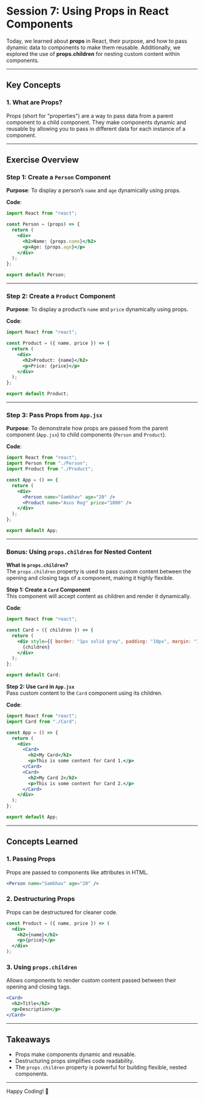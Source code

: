 # **Session 7: Using Props in React Components**  

Today, we learned about **props** in React, their purpose, and how to pass dynamic data to components to make them reusable. Additionally, we explored the use of **props.children** for nesting custom content within components.  

---

## **Key Concepts**

### **1. What are Props?**  
Props (short for "properties") are a way to pass data from a parent component to a child component. They make components dynamic and reusable by allowing you to pass in different data for each instance of a component.  

---

## **Exercise Overview**

### **Step 1: Create a `Person` Component**  

**Purpose**: To display a person’s `name` and `age` dynamically using props.  

**Code**:  
```jsx
import React from "react";

const Person = (props) => {
  return (
    <div>
      <h2>Name: {props.name}</h2>
      <p>Age: {props.age}</p>
    </div>
  );
};

export default Person;
```

---

### **Step 2: Create a `Product` Component**  

**Purpose**: To display a product’s `name` and `price` dynamically using props.  

**Code**:  
```jsx
import React from "react";

const Product = ({ name, price }) => {
  return (
    <div>
      <h2>Product: {name}</h2>
      <p>Price: {price}</p>
    </div>
  );
};

export default Product;
```

---

### **Step 3: Pass Props from `App.jsx`**  

**Purpose**: To demonstrate how props are passed from the parent component (`App.jsx`) to child components (`Person` and `Product`).  

**Code**:  
```jsx
import React from "react";
import Person from "./Person";
import Product from "./Product";

const App = () => {
  return (
    <div>
      <Person name="Sambhav" age="20" />
      <Product name="Asus Rog" price="1000" />
    </div>
  );
};

export default App;
```

---

### **Bonus: Using `props.children` for Nested Content**  

**What is `props.children`?**  
The `props.children` property is used to pass custom content between the opening and closing tags of a component, making it highly flexible.  

**Step 1: Create a `Card` Component**  
This component will accept content as children and render it dynamically.  

**Code**:  
```jsx
import React from "react";

const Card = ({ children }) => {
  return (
    <div style={{ border: "1px solid gray", padding: "10px", margin: "10px" }}>
      {children}
    </div>
  );
};

export default Card;
```

**Step 2: Use `Card` in `App.jsx`**  
Pass custom content to the `Card` component using its children.  

**Code**:  
```jsx
import React from "react";
import Card from "./Card";

const App = () => {
  return (
    <div>
      <Card>
        <h2>My Card</h2>
        <p>This is some content for Card 1.</p>
      </Card>
      <Card>
        <h2>My Card 2</h2>
        <p>This is some content for Card 2.</p>
      </Card>
    </div>
  );
};

export default App;
```

---

## **Concepts Learned**  

### **1. Passing Props**  
Props are passed to components like attributes in HTML.  
```jsx
<Person name="Sambhav" age="20" />
```

### **2. Destructuring Props**  
Props can be destructured for cleaner code.  
```jsx
const Product = ({ name, price }) => (
  <div>
    <h2>{name}</h2>
    <p>{price}</p>
  </div>
);
```

### **3. Using `props.children`**  
Allows components to render custom content passed between their opening and closing tags.  
```jsx
<Card>
  <h2>Title</h2>
  <p>Description</p>
</Card>
```

---

## **Takeaways**  
- Props make components dynamic and reusable.  
- Destructuring props simplifies code readability.  
- The `props.children` property is powerful for building flexible, nested components.  

---

Happy Coding! 🚀  